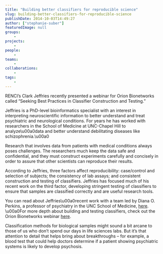 ```yaml
---
title: "Building better classifiers for reproducible science"
slug: building-better-classifiers-for-reproducible-science
publishDate: 2014-10-03T14:49:27
author: ["stephanie-suber"]
featuredImage: null
groups:
    - 
projects:
    - 
people:
    - 
teams: 
    - 
collaborations:
    - 
tags:
    - 
---
```

<p>RENCI&#8217;s Clark Jeffries recently presented a webinar for Orion Bionetworks called &#8220;Seeking Best Practices in Classifier Construction and Testing.&#8221;</p>
<p>Jeffries is a PhD-level bioinformatics specialist with an interest in interpreting neuroscientific information to better understand and treat psychiatric and neurological conditions. For years he has worked with researchers in the School of Medicine at UNC-Chapel Hill to analyze\u00a0data and better understand debilitating diseases like schizophrenia.\u00a0</p>
<p>Research that involves data from patients with medical conditions always poses challenges. The researchers much keep the data safe and confidential, and they must construct experiments carefully and concisely in order to assure that other scientists can reproduce their results.</p>
<p>According to Jeffries, three factors affect reproducibility: case/control and selection of subjects; the consistency of lab assays; and consistent construction and testing of classifiers. Jeffries has focused much of his recent work on the third factor, developing stringent testing of classifiers to ensure that samples are classified correctly and are useful research tools.</p>
<p>You can read about Jeffries\u00a0recent work with a team led by Diana O. Perkins, a professor of psychiatry in the UNC School of Medicine, <a href="https://renci.org/news/blood-test-determine-psychosis-risk/" target="_blank">here</a>. \u00a0For more depth about building and testing classifiers, check out the Orion Bionetworks webinar <a href="http://www.orionbionetworks.org/2014/08/22/webinar-september-30-2014/" target="_blank">here</a>.</p>
<p>Classification methods for biological samples might sound a bit arcane to those of us who don&#8217;t spend our days in life sciences labs. But it&#8217;s that attention to detail that helps bring about breakthroughs &#8211; for example, a blood test that could help doctors determine if a patient showing psychiatric systems is likely to develop psychosis.</p>
<h2></h2>
<!-- AddThis Advanced Settings generic via filter on the_content --><!-- AddThis Share Buttons generic via filter on the_content -->
